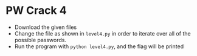 # PW Crack 4
- Download the given files
- Change the file as shown in `level4.py` in order to iterate over all of the possible passwords.
- Run the program with `python level4.py`, and the flag will be printed